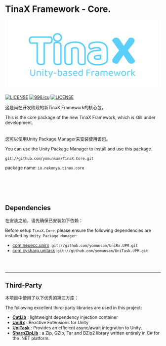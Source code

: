 # TinaX Framework - Core.

![logo](readme_res/logo.png)

[![LICENSE](https://img.shields.io/badge/license-NPL%20(The%20996%20Prohibited%20License)-blue.svg)](https://github.com/996icu/996.ICU/blob/master/LICENSE)
<a href="https://996.icu"><img src="https://img.shields.io/badge/link-996.icu-red.svg" alt="996.icu"></a>
[![LICENSE](https://camo.githubusercontent.com/3867ce531c10be1c59fae9642d8feca417d39b58/68747470733a2f2f696d672e736869656c64732e696f2f6769746875622f6c6963656e73652f636f6f6b6965592f596561726e696e672e737667)](https://github.com/yomunsam/TinaX/blob/master/LICENSE)

这是尚在开发阶段的新TinaX Framework的核心包。

This is the core package of the new TinaX Framework, which is still under development.
<br><br><br>
您可以使用Unity Package Manager来安装使用该包。

You can use the Unity Package Manager to install and use this package.

```
git://github.com/yomunsam/TinaX.Core.git
```


package name: `io.nekonya.tinax.core`

<br><br>
------

## Dependencies

在安装之前，请先确保已安装如下依赖：

Before setup `TinaX.Core`, please ensure the following dependencies are installed by `Unity Package Manager`:

- [com.neuecc.unirx](https://github.com/yomunsam/UniRx.UPM) :`git://github.com/yomunsam/UniRx.UPM.git`
- [com.cysharp.unitask](https://github.com/yomunsam/UniTask.UPM) :`git://github.com/yomunsam/UniTask.UPM.git`

<br><br>

------

## Third-Party

本项目中使用了以下优秀的第三方库：

The following excellent third-party libraries are used in this project:

- **[CatLib](https://catlib.io/)** : lightweight dependency injection container
- **[UniRx](https://github.com/neuecc/UniRx)** : Reactive Extensions for Unity
- **[UniTask](https://github.com/Cysharp/UniTask)** : Provides an efficient async/await integration to Unity.
- **[SharpZipLib](https://github.com/icsharpcode/SharpZipLib)** : a Zip, GZip, Tar and BZip2 library written entirely in C# for the .NET platform. 